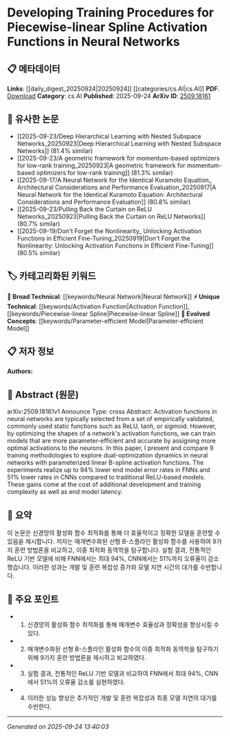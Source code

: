 <!-- KEYWORD_LINKING_METADATA:
{
  "processed_timestamp": "2025-09-24T13:40:03.565340",
  "vocabulary_version": "1.0",
  "selected_keywords": [
    "Neural Network",
    "Activation Function",
    "Piecewise-linear Spline",
    "Parameter-efficient Model"
  ],
  "rejected_keywords": [],
  "similarity_scores": {
    "Neural Network": 0.85,
    "Activation Function": 0.8,
    "Piecewise-linear Spline": 0.78,
    "Parameter-efficient Model": 0.72
  },
  "extraction_method": "AI_prompt_based",
  "budget_applied": true,
  "candidates_json": {
    "candidates": [
      {
        "surface": "neural networks",
        "canonical": "Neural Network",
        "aliases": [
          "NN",
          "neural nets"
        ],
        "category": "broad_technical",
        "rationale": "Neural networks are central to the paper's focus on activation functions and are a fundamental concept in deep learning.",
        "novelty_score": 0.3,
        "connectivity_score": 0.9,
        "specificity_score": 0.5,
        "link_intent_score": 0.85
      },
      {
        "surface": "activation functions",
        "canonical": "Activation Function",
        "aliases": [
          "activation",
          "activation layer"
        ],
        "category": "unique_technical",
        "rationale": "The paper introduces novel training methodologies for activation functions, making it a unique technical focus.",
        "novelty_score": 0.75,
        "connectivity_score": 0.7,
        "specificity_score": 0.8,
        "link_intent_score": 0.8
      },
      {
        "surface": "piecewise-linear spline",
        "canonical": "Piecewise-linear Spline",
        "aliases": [
          "linear spline",
          "spline function"
        ],
        "category": "unique_technical",
        "rationale": "This specific type of activation function is central to the paper's methodology and results.",
        "novelty_score": 0.85,
        "connectivity_score": 0.6,
        "specificity_score": 0.85,
        "link_intent_score": 0.78
      },
      {
        "surface": "parameter-efficient models",
        "canonical": "Parameter-efficient Model",
        "aliases": [
          "efficient model",
          "parameter optimization"
        ],
        "category": "evolved_concepts",
        "rationale": "The paper discusses optimizing activation functions for more efficient models, which is a trending concept in model design.",
        "novelty_score": 0.7,
        "connectivity_score": 0.65,
        "specificity_score": 0.75,
        "link_intent_score": 0.72
      }
    ],
    "ban_list_suggestions": [
      "methodologies",
      "experiments",
      "error rates",
      "complexity"
    ]
  },
  "decisions": [
    {
      "candidate_surface": "neural networks",
      "resolved_canonical": "Neural Network",
      "decision": "linked",
      "scores": {
        "novelty": 0.3,
        "connectivity": 0.9,
        "specificity": 0.5,
        "link_intent": 0.85
      }
    },
    {
      "candidate_surface": "activation functions",
      "resolved_canonical": "Activation Function",
      "decision": "linked",
      "scores": {
        "novelty": 0.75,
        "connectivity": 0.7,
        "specificity": 0.8,
        "link_intent": 0.8
      }
    },
    {
      "candidate_surface": "piecewise-linear spline",
      "resolved_canonical": "Piecewise-linear Spline",
      "decision": "linked",
      "scores": {
        "novelty": 0.85,
        "connectivity": 0.6,
        "specificity": 0.85,
        "link_intent": 0.78
      }
    },
    {
      "candidate_surface": "parameter-efficient models",
      "resolved_canonical": "Parameter-efficient Model",
      "decision": "linked",
      "scores": {
        "novelty": 0.7,
        "connectivity": 0.65,
        "specificity": 0.75,
        "link_intent": 0.72
      }
    }
  ]
}
-->

# Developing Training Procedures for Piecewise-linear Spline Activation Functions in Neural Networks

## 📋 메타데이터

**Links**: [[daily_digest_20250924|20250924]] [[categories/cs.AI|cs.AI]]
**PDF**: [Download](https://arxiv.org/pdf/2509.18161.pdf)
**Category**: cs.AI
**Published**: 2025-09-24
**ArXiv ID**: [2509.18161](https://arxiv.org/abs/2509.18161)

## 🔗 유사한 논문
- [[2025-09-23/Deep Hierarchical Learning with Nested Subspace Networks_20250923|Deep Hierarchical Learning with Nested Subspace Networks]] (81.4% similar)
- [[2025-09-23/A geometric framework for momentum-based optimizers for low-rank training_20250923|A geometric framework for momentum-based optimizers for low-rank training]] (81.3% similar)
- [[2025-09-17/A Neural Network for the Identical Kuramoto Equation_ Architectural Considerations and Performance Evaluation_20250917|A Neural Network for the Identical Kuramoto Equation: Architectural Considerations and Performance Evaluation]] (80.8% similar)
- [[2025-09-23/Pulling Back the Curtain on ReLU Networks_20250923|Pulling Back the Curtain on ReLU Networks]] (80.7% similar)
- [[2025-09-19/Don't Forget the Nonlinearity_ Unlocking Activation Functions in Efficient Fine-Tuning_20250919|Don't Forget the Nonlinearity: Unlocking Activation Functions in Efficient Fine-Tuning]] (80.5% similar)

## 🏷️ 카테고리화된 키워드
**🧠 Broad Technical**: [[keywords/Neural Network|Neural Network]]
**⚡ Unique Technical**: [[keywords/Activation Function|Activation Function]], [[keywords/Piecewise-linear Spline|Piecewise-linear Spline]]
**🚀 Evolved Concepts**: [[keywords/Parameter-efficient Model|Parameter-efficient Model]]

## 📋 저자 정보

**Authors:** 

## 📄 Abstract (원문)

arXiv:2509.18161v1 Announce Type: cross 
Abstract: Activation functions in neural networks are typically selected from a set of empirically validated, commonly used static functions such as ReLU, tanh, or sigmoid. However, by optimizing the shapes of a network's activation functions, we can train models that are more parameter-efficient and accurate by assigning more optimal activations to the neurons. In this paper, I present and compare 9 training methodologies to explore dual-optimization dynamics in neural networks with parameterized linear B-spline activation functions. The experiments realize up to 94% lower end model error rates in FNNs and 51% lower rates in CNNs compared to traditional ReLU-based models. These gains come at the cost of additional development and training complexity as well as end model latency.

## 📝 요약

이 논문은 신경망의 활성화 함수 최적화를 통해 더 효율적이고 정확한 모델을 훈련할 수 있음을 제시합니다. 저자는 매개변수화된 선형 B-스플라인 활성화 함수를 사용하여 9가지 훈련 방법론을 비교하고, 이중 최적화 동역학을 탐구합니다. 실험 결과, 전통적인 ReLU 기반 모델에 비해 FNN에서는 최대 94%, CNN에서는 51%까지 오류율이 감소했습니다. 이러한 성과는 개발 및 훈련 복잡성 증가와 모델 지연 시간의 대가를 수반합니다.

## 🎯 주요 포인트

- 1. 신경망의 활성화 함수 최적화를 통해 매개변수 효율성과 정확성을 향상시킬 수 있다.
- 2. 매개변수화된 선형 B-스플라인 활성화 함수의 이중 최적화 동역학을 탐구하기 위해 9가지 훈련 방법론을 제시하고 비교하였다.
- 3. 실험 결과, 전통적인 ReLU 기반 모델과 비교하여 FNN에서 최대 94%, CNN에서 51%의 오류율 감소를 실현하였다.
- 4. 이러한 성능 향상은 추가적인 개발 및 훈련 복잡성과 최종 모델 지연의 대가를 수반한다.


---

*Generated on 2025-09-24 13:40:03*
